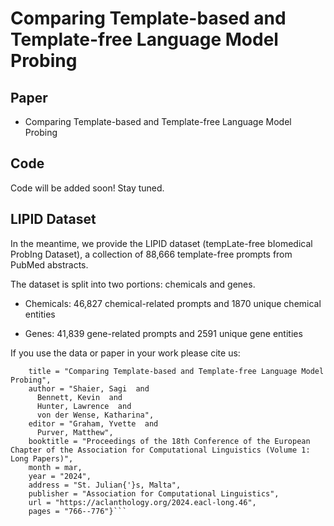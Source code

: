 # Comparing Template-based and Template-free Language Model Probing 

## Paper 

* Comparing Template-based and Template-free Language Model Probing 

## Code 

Code will be added soon! Stay tuned. 

## LIPID Dataset 

In the meantime, we provide the LIPID dataset (tempLate-free bIomedical ProbIng Dataset), a collection of 88,666 template-free prompts from PubMed abstracts. 

The dataset is split into two portions: chemicals and genes. 

* Chemicals: 46,827 chemical-related prompts and 1870 unique chemical entities 

* Genes: 41,839 gene-related prompts and 2591 unique gene entities

If you use the data or paper in your work please cite us:

```@inproceedings{shaier-etal-2024-comparing,
    title = "Comparing Template-based and Template-free Language Model Probing",
    author = "Shaier, Sagi  and
      Bennett, Kevin  and
      Hunter, Lawrence  and
      von der Wense, Katharina",
    editor = "Graham, Yvette  and
      Purver, Matthew",
    booktitle = "Proceedings of the 18th Conference of the European Chapter of the Association for Computational Linguistics (Volume 1: Long Papers)",
    month = mar,
    year = "2024",
    address = "St. Julian{'}s, Malta",
    publisher = "Association for Computational Linguistics",
    url = "https://aclanthology.org/2024.eacl-long.46",
    pages = "766--776"}```